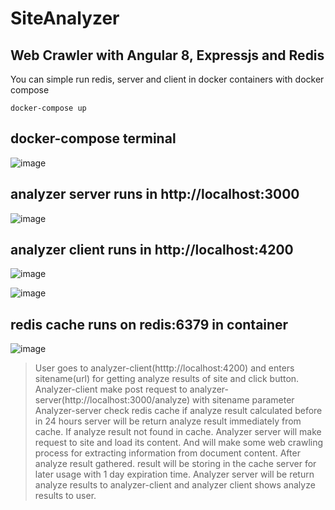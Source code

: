 # SiteAnalyzer
## Web Crawler with Angular 8, Expressjs and Redis

You can simple run redis, server and client in docker containers with docker compose


    docker-compose up 

docker-compose terminal
------------------------    
![image](https://user-images.githubusercontent.com/11095906/60393436-4bf61300-9aca-11e9-89c9-7c7e8554b559.png)

analyzer server runs in http://localhost:3000
---------------------------------------------   
![image](https://user-images.githubusercontent.com/11095906/60393468-d0e12c80-9aca-11e9-8f45-73f173096766.png)

analyzer client runs in http://localhost:4200
---------------------------------------------
![image](https://user-images.githubusercontent.com/11095906/60393495-2b7a8880-9acb-11e9-9d5d-8c94a273484f.png)

![image](https://user-images.githubusercontent.com/11095906/60393511-6a104300-9acb-11e9-95b1-8da33b4d4974.png)

redis cache runs on redis:6379 in container
---------------------------------------------
![image](https://user-images.githubusercontent.com/11095906/60393536-c8d5bc80-9acb-11e9-9f58-e7cfd4176e46.png)


> User goes to analyzer-client(htttp://localhost:4200) and enters sitename(url) for getting analyze results of site and click button.
> Analyzer-client make post request to analyzer-server(http://localhost:3000/analyze) with sitename parameter
> Analyzer-server check redis cache if analyze result calculated before in 24 hours server will be return analyze result immediately from cache.
> If analyze result not found in cache. Analyzer server will make request to site and load its content. And will make some web crawling process for extracting information from document content.
> After analyze result gathered. result will be storing in the cache server for later usage with 1 day expiration time.
> Analyzer server will be return analyze results to analyzer-client and analyzer client shows analyze results to user. 
